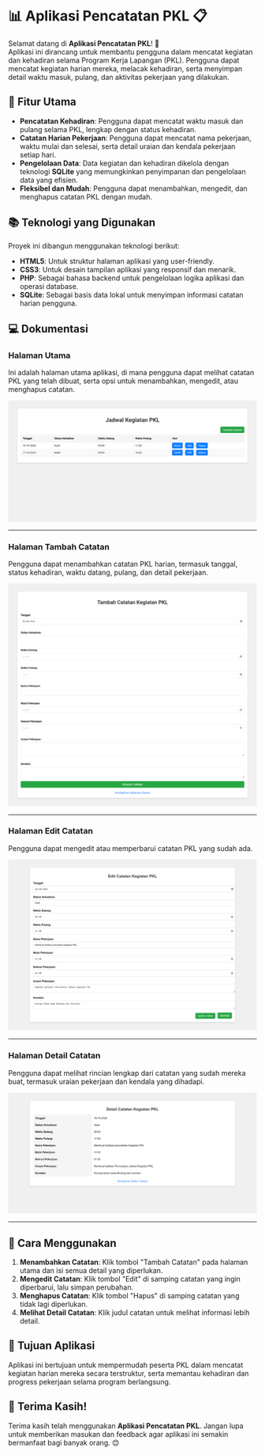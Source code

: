 # 📊 Aplikasi Pencatatan PKL 📋

Selamat datang di **Aplikasi Pencatatan PKL**! 🎉  
Aplikasi ini dirancang untuk membantu pengguna dalam mencatat kegiatan dan kehadiran selama Program Kerja Lapangan (PKL). Pengguna dapat mencatat kegiatan harian mereka, melacak kehadiran, serta menyimpan detail waktu masuk, pulang, dan aktivitas pekerjaan yang dilakukan. 

## 🚀 Fitur Utama

- **Pencatatan Kehadiran**: Pengguna dapat mencatat waktu masuk dan pulang selama PKL, lengkap dengan status kehadiran.
- **Catatan Harian Pekerjaan**: Pengguna dapat mencatat nama pekerjaan, waktu mulai dan selesai, serta detail uraian dan kendala pekerjaan setiap hari.
- **Pengelolaan Data**: Data kegiatan dan kehadiran dikelola dengan teknologi **SQLite** yang memungkinkan penyimpanan dan pengelolaan data yang efisien.
- **Fleksibel dan Mudah**: Pengguna dapat menambahkan, mengedit, dan menghapus catatan PKL dengan mudah.

## 📚 Teknologi yang Digunakan

Proyek ini dibangun menggunakan teknologi berikut:

- **HTML5**: Untuk struktur halaman aplikasi yang user-friendly.
- **CSS3**: Untuk desain tampilan aplikasi yang responsif dan menarik.
- **PHP**: Sebagai bahasa backend untuk pengelolaan logika aplikasi dan operasi database.
- **SQLite**: Sebagai basis data lokal untuk menyimpan informasi catatan harian pengguna.

## 💻 Dokumentasi

### Halaman Utama
Ini adalah halaman utama aplikasi, di mana pengguna dapat melihat catatan PKL yang telah dibuat, serta opsi untuk menambahkan, mengedit, atau menghapus catatan.

![Screenshot Halaman Utama](screenshot/index.png)

--------------------------------------------------------

### Halaman Tambah Catatan
Pengguna dapat menambahkan catatan PKL harian, termasuk tanggal, status kehadiran, waktu datang, pulang, dan detail pekerjaan.

![Screenshot Halaman Tambah](screenshot/add.png)

--------------------------------------------------------

### Halaman Edit Catatan
Pengguna dapat mengedit atau memperbarui catatan PKL yang sudah ada.

![Screenshot Halaman Edit](screenshot/edit.png)

--------------------------------------------------------

### Halaman Detail Catatan
Pengguna dapat melihat rincian lengkap dari catatan yang sudah mereka buat, termasuk uraian pekerjaan dan kendala yang dihadapi.

![Screenshot Halaman Detail](screenshot/detail.png)

--------------------------------------------------------

## 🔧 Cara Menggunakan

1. **Menambahkan Catatan**: Klik tombol "Tambah Catatan" pada halaman utama dan isi semua detail yang diperlukan.
2. **Mengedit Catatan**: Klik tombol "Edit" di samping catatan yang ingin diperbarui, lalu simpan perubahan.
3. **Menghapus Catatan**: Klik tombol "Hapus" di samping catatan yang tidak lagi diperlukan.
4. **Melihat Detail Catatan**: Klik judul catatan untuk melihat informasi lebih detail.

## 🎯 Tujuan Aplikasi

Aplikasi ini bertujuan untuk mempermudah peserta PKL dalam mencatat kegiatan harian mereka secara terstruktur, serta memantau kehadiran dan progress pekerjaan selama program berlangsung.

## 🙏 Terima Kasih!

Terima kasih telah menggunakan **Aplikasi Pencatatan PKL**. Jangan lupa untuk memberikan masukan dan feedback agar aplikasi ini semakin bermanfaat bagi banyak orang. 😊
